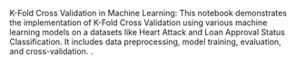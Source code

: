 K-Fold Cross Validation in Machine Learning:
This notebook demonstrates the implementation of K-Fold Cross Validation using various machine learning models on a datasets like Heart Attack and Loan Approval Status Classification. It includes data preprocessing, model training, evaluation, and cross-validation. .
